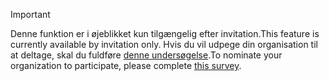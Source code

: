 > [!IMPORTANT]
> <span data-ttu-id="35457-101">Denne funktion er i øjeblikket kun tilgængelig efter invitation.</span><span class="sxs-lookup"><span data-stu-id="35457-101">This feature is currently available by invitation only.</span></span> <span data-ttu-id="35457-102">Hvis du vil udpege din organisation til at deltage, skal du fuldføre [denne undersøgelse](https://aka.ms/ax2012upgrade).</span><span class="sxs-lookup"><span data-stu-id="35457-102">To nominate your organization to participate, please complete [this survey](https://aka.ms/ax2012upgrade).</span></span> 

